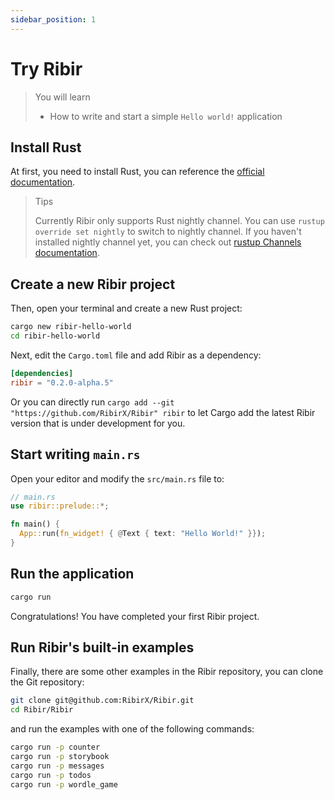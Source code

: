 ```yaml
---
sidebar_position: 1
---
```


# Try Ribir

> You will learn
>
> - How to write and start a simple `Hello world!` application


## Install Rust

At first, you need to install Rust, you can reference the [official documentation](https://www.rust-lang.org/tools/install).

> Tips
>
> Currently Ribir only supports Rust nightly channel. You can use `rustup override set nightly` to switch to nightly channel. If you haven't installed nightly channel yet, you can check out [rustup Channels documentation](https://rust-lang.github.io/rustup/concepts/channels.html).

## Create a new Ribir project

Then, open your terminal and create a new Rust project:

```sh
cargo new ribir-hello-world
cd ribir-hello-world
```

Next, edit the `Cargo.toml` file and add Ribir as a dependency:

```toml
[dependencies]
ribir = "0.2.0-alpha.5"
```

Or you can directly run `cargo add --git "https://github.com/RibirX/Ribir" ribir` to let Cargo add the latest Ribir version that is under development for you.

## Start writing `main.rs`

Open your editor and modify the `src/main.rs` file to:

```rust
// main.rs
use ribir::prelude::*;

fn main() {
  App::run(fn_widget! { @Text { text: "Hello World!" }});
}
```

## Run the application

```sh
cargo run
```

Congratulations! You have completed your first Ribir project.

## Run Ribir's built-in examples

Finally, there are some other examples in the Ribir repository, you can clone the Git repository:

```sh
git clone git@github.com:RibirX/Ribir.git
cd Ribir/Ribir
```

and run the examples with one of the following commands:

```sh
cargo run -p counter
cargo run -p storybook
cargo run -p messages
cargo run -p todos
cargo run -p wordle_game
```